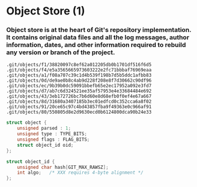 # Object Store (1)

<div class="mt-10">

### Object store is at the heart of Git's repository implementation. It contains original data files and all the log messages, author information, dates, and other information required to rebuild any version or branch of the project.

</div>

<div grid="~ cols-2 gap-2" class="justify-items-center text-center mt-10">

<div>

```shell
.git/objects/f1/38820097c8ef62a012205db0b1701df516f6d5
.git/objects/f4/e5a3565665973603222e2fc71bbbaf76969eaa
.git/objects/a1/f08a707c39c1d4b539f198b7d5b5ddc1afbb83
.git/objects/0d/de9ae0b8c4ab9d228f208e8f7d30662c90df96
.git/objects/ec/9b39b0dc59091bbefb65e2ec17952a092e3fd7
.git/objects/d7/ab7c6d324521ee35af57953e4e33684484e692
.git/objects/43/3eb172726bc7b6d60e8d68efb0f0ef4e67a667
.git/objects/8d/31680a3407185b3ec01edfcd0c352cca6a8f02
.git/objects/91/20ce65c97c4bd43857fba9f49363e0c966af91
.git/objects/80/550805d8e2d9630ecd0b6124800dca90b24e33
```

</div>

<div class="text-left">

```c
struct object {
	unsigned parsed : 1;
	unsigned type : TYPE_BITS;
	unsigned flags : FLAG_BITS;
	struct object_id oid;
};

struct object_id {
	unsigned char hash[GIT_MAX_RAWSZ];
	int algo;	/* XXX requires 4-byte alignment */
};
```

</div>

</div>